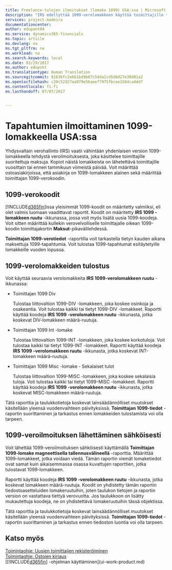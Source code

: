 ```yaml
---
title: Freelance-tulojen ilmoitukset (lomake 1099) USA:ssa | Microsoft Docs
description: "IRS edellyttää 1099-verolomakkeen käyttöä toimittajille tehtävissä maksuissa, ja voit määrittää, että 1099-lomake koskee ostoasiakirjaa. Voit myös määrittää toimittajan 1099-koodin."
services: project-madeira
documentationcenter: 
author: edupont04
ms.service: dynamics365-financials
ms.topic: article
ms.devlang: na
ms.tgt_pltfrm: na
ms.workload: na
ms.search.keywords: local
ms.date: 03/29/2017
ms.author: edupont
ms.translationtype: Human Translation
ms.sourcegitcommit: 81636fc2e661bd9b07c54da1cd5d0d27e30d01a2
ms.openlocfilehash: c20c52927aa979e56aeef7975fbcee1564ca4dd7
ms.contentlocale: fi-fi
ms.lasthandoff: 07/07/2017


---
```

# <a name="reporting-transactions-as-1099-liable-in-the-us"></a>Tapahtumien ilmoittaminen 1099-lomakkeella USA:ssa

Yhdysvaltain verohallinto (IRS) vaatii vähintään yhdenlaisen version 1099-lomakkeella tehdystä veroilmoituksesta, joka käsittelee toimittajille suoritettuja maksuja. Kopiot näistä lomakkeista on lähetettävä toimittajille vuosittain tai ennen tammikuun viimeistä päivää. Voit määrittää ostoasiakirjoissa, että asiakirja on 1099-lomakkeen alainen sekä määrittää toimittajan 1099-verokoodin.  

## <a name="1099-codes"></a>1099-verokoodit
[!INCLUDE[d365fin](includes/d365fin_md.md)]issa yleisimmät 1099-koodit on määritetty valmiiksi, eli olet valmis luomaan vaadittavat raportit. Koodit on määritetty **IRS 1099 -lomakkeen ruutu** -ikkunassa, jossa voit myös lisätä uusia 1099-koodeja. Voit sitten määrittää kullekin verovelvolliselle toimittajalle oikean 1099-koodin toimittajakortin **Maksut**-pikavälilehdessä.  

**Toimittajan 1099-verotiedot** -raportilla voit tarkastella tietyn kauden aikana maksettuja 1099-tapahtumia. Voit tulostaa 1099-tapahtumat esitäytetyille lomakkeille vuoden lopussa.  

## <a name="printing-1099-tax-forms"></a>1099-verolomakkeiden tulostus
Voit käyttää seuraavia verolomakkeita **IRS 1099-verolomakkeen ruutu** -ikkunassa:  

* Toimittajan 1099 Div  

  Tulostaa liittovaltion 1099-DIV -lomakkeen, joka koskee osinkoja ja osakeantia. Voit tulostaa kaikki tai tietyt 1099-DIV -lomakkeet. Raportti käyttää koodeja **IRS 1099 -verolomakkeen ruutu** -ikkunasta, jotka koskevat DIV-lomakkeen määrä-ruutuja.  
* Toimittajan 1099 Int -lomake  

  Tulostaa liittovaltion 1099-INT -lomakkeen, joka koskee korkotuloja. Voit tulostaa kaikki tai tietyt 1099-INT -lomakkeet. Raportti käyttää koodeja **IRS 1099 -verolomakkeen ruutu** -ikkunasta, jotka koskevat INT-lomakkeen määrä-ruutuja.  
* Toimittajan 1099 Misc -lomake - Sekalaiset tulot  

  Tulostaa liittovaltion 1099-MISC -lomakkeen, joka koskee sekalaisia tuloja. Voti tulostaa kaikki tai tietyt 1099-MISC -lomakkeet. Raportti käyttää koodeja **IRS 1099 -verolomakkeen ruutu** -ikkunasta, jotka koskevat MISC-lomakkeen määrä-ruutuja.  

Tätä raporttia ja taulukkotietoja koskevat lainsäädännölliset muutokset käsitellään yleensä vuodenvaihteen päivityksissä.
**Toimittajan 1099-tiedot** -raportin suorittaminen ja tarkastus ennen lomakkeiden tulostamista voi olla tarpeen.

## <a name="submitting-1099-tax-forms-electronically"></a>1099-veroilmoituksen lähettäminen sähköisesti
Voit lähettää 1099-veroilmoituksen sähköisesti käyttämällä **Toimittajan 1099-lomake magneettisella tallennusvälineellä** -raporttia. Määrittää 1099-lomakkeet, jotka voidaan viedä. Tämän raportin viemät lomaketiedot ovat samat kuin aikaisemmassa osassa kuvattujen raporttien, jotka tulostavat 1099-lomakkeen.  

Raportti käyttää koodeja **IRS 1099 -verolomakkeen ruutu** -ikkunasta, jotka koskevat lomakkeen määrä-ruutuja. Koodit on yhdistetty tämän raportin tiedostoasetteluiden lomakeruutuihin, joten taulukon tietojen ja raportin version on vastattava tiettyä verovuotta. Jos taulukkoon on lisätty mukautettuja koodeja, ne on yhdistettävä lomakeruutuihin tässä objektissa.  

Tätä raporttia ja taulukkotietoja koskevat lainsäädännölliset muutokset käsitellään yleensä vuodenvaihteen päivityksissä.
**Toimittajan 1099-tiedot** -raportin suorittaminen ja tarkastus ennen tiedoston luontia voi olla tarpeen.  

## <a name="see-also"></a>Katso myös
[Toimintaohje: Uusien toimittajien rekisteröiminen](purchasing-how-register-new-vendors.md)  
[Toimintaohje: Ostojen kirjaus](purchasing-how-record-purchases.md)  
[[!INCLUDE[d365fin](includes/d365fin_md.md)] -ohjelman käyttäminen](ui-work-product.md)  


